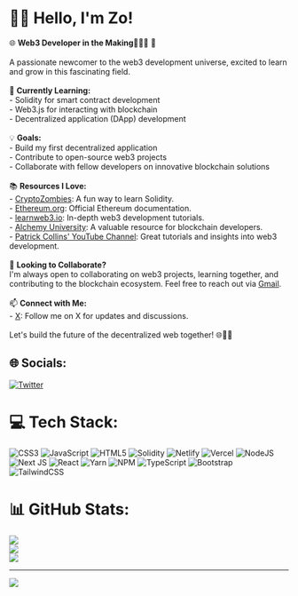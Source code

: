 # 👋🏾 Hello, I'm Zo!
🌐 **Web3 Developer in the Making👨🏾‍💻** 🚀<br><br>A passionate newcomer to the web3 development universe, excited to learn and grow in this fascinating field.<br><br>🧠 **Currently Learning:**<br>- Solidity for smart contract development<br>- Web3.js for interacting with blockchain<br>- Decentralized application (DApp) development<br><br>💡 **Goals:**<br>- Build my first decentralized application<br>- Contribute to open-source web3 projects<br>- Collaborate with fellow developers on innovative blockchain solutions<br><br>📚 **Resources I Love:**<br>- [CryptoZombies](https://cryptozombies.io/): A fun way to learn Solidity.<br>- [Ethereum.org](https://ethereum.org/): Official Ethereum documentation.<br>- [learnweb3.io](https://learnweb3.io/): In-depth web3 development tutorials.<br>- [Alchemy University](https://alchemy.com/): A valuable resource for blockchain developers.<br>- [Patrick Collins' YouTube Channel](https://www.youtube.com/@PatrickAlphaC): Great tutorials and insights into web3 development.<br><br>🌟 **Looking to Collaborate?**<br>I'm always open to collaborating on web3 projects, learning together, and contributing to the blockchain ecosystem. Feel free to reach out via [Gmail](mailto:zo.lyons@gmail.com).<br><br>📫 **Connect with Me:**<br>- [X](https://x.com/ZoLyons): Follow me on X for updates and discussions.<br><br>Let's build the future of the decentralized web together! 🌐🔗🚀


## 🌐 Socials:
[![Twitter](https://img.shields.io/badge/Twitter-%231DA1F2.svg?logo=Twitter&logoColor=white)](https://twitter.com/ZoLyons) 

# 💻 Tech Stack:
![CSS3](https://img.shields.io/badge/css3-%231572B6.svg?style=plastic&logo=css3&logoColor=white) ![JavaScript](https://img.shields.io/badge/javascript-%23323330.svg?style=plastic&logo=javascript&logoColor=%23F7DF1E) ![HTML5](https://img.shields.io/badge/html5-%23E34F26.svg?style=plastic&logo=html5&logoColor=white) ![Solidity](https://img.shields.io/badge/Solidity-%23363636.svg?style=plastic&logo=solidity&logoColor=white) ![Netlify](https://img.shields.io/badge/netlify-%23000000.svg?style=plastic&logo=netlify&logoColor=#00C7B7) ![Vercel](https://img.shields.io/badge/vercel-%23000000.svg?style=plastic&logo=vercel&logoColor=white) ![NodeJS](https://img.shields.io/badge/node.js-6DA55F?style=plastic&logo=node.js&logoColor=white) ![Next JS](https://img.shields.io/badge/Next-black?style=plastic&logo=next.js&logoColor=white) ![React](https://img.shields.io/badge/react-%2320232a.svg?style=plastic&logo=react&logoColor=%2361DAFB) ![Yarn](https://img.shields.io/badge/yarn-%232C8EBB.svg?style=plastic&logo=yarn&logoColor=white) ![NPM](https://img.shields.io/badge/NPM-%23000000.svg?style=plastic&logo=npm&logoColor=white) ![TypeScript](https://img.shields.io/badge/typescript-%23007ACC.svg?style=plastic&logo=typescript&logoColor=white) ![Bootstrap](https://img.shields.io/badge/bootstrap-%23563D7C.svg?style=plastic&logo=bootstrap&logoColor=white) ![TailwindCSS](https://img.shields.io/badge/tailwindcss-%2338B2AC.svg?style=plastic&logo=tailwind-css&logoColor=white)
# 📊 GitHub Stats:
![](https://github-readme-stats.vercel.app/api?username=Zo-L&theme=dark&hide_border=false&include_all_commits=true&count_private=true)<br/>
![](https://github-readme-streak-stats.herokuapp.com/?user=Zo-L&theme=dark&hide_border=false)<br/>
![](https://github-readme-stats.vercel.app/api/top-langs/?username=Zo-L&theme=dark&hide_border=false&include_all_commits=true&count_private=true&layout=compact)

---
[![](https://visitcount.itsvg.in/api?id=Zo-L&icon=2&color=0)](https://visitcount.itsvg.in)

<!-- Proudly created with GPRM ( https://gprm.itsvg.in ) -->
